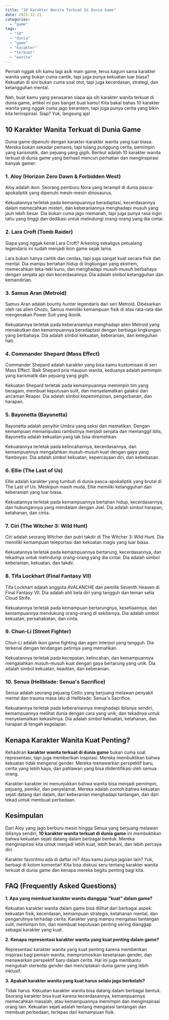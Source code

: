 ```yaml
---
title: "10 Karakter Wanita Terkuat Di Dunia Game"
date: 2025-12-21
categories: 
  - "game"
tags: 
  - "10"
  - "dunia"
  - "game"
  - "karakter"
  - "terkuat"
  - "wanita"
---
```


Pernah nggak sih kamu lagi asik main game, terus kagum sama karakter wanita yang bukan cuma cantik, tapi juga punya kekuatan luar biasa? Kekuatan di sini bukan cuma soal otot, tapi juga kecerdasan, strategi, dan ketangguhan mental.

Nah, buat kamu yang penasaran siapa aja sih karakter wanita terkuat di dunia game, artikel ini pas banget buat kamu! Kita bakal bahas 10 karakter wanita yang nggak cuma jago berantem, tapi juga punya cerita yang bikin kita terinspirasi. Siap? Yuk, langsung aja!

## 10 Karakter Wanita Terkuat di Dunia Game

Dunia game dipenuhi dengan karakter-karakter wanita yang luar biasa. Mereka bukan sekadar pemanis, tapi tulang punggung cerita, pemimpin yang karismatik, dan pejuang yang gigih. Berikut adalah 10 karakter wanita terkuat di dunia game yang berhasil mencuri perhatian dan menginspirasi banyak gamer:

### 1\. Aloy (Horizon Zero Dawn & Forbidden West)

Aloy adalah ikon. Seorang pemburu Nora yang terampil di dunia pasca-apokaliptik yang dipenuhi mesin-mesin dinosaurus.

Kekuatannya terletak pada kemampuannya beradaptasi, kecerdasannya dalam memecahkan misteri, dan keberaniannya menghadapi musuh yang jauh lebih besar. Dia bukan cuma jago memanah, tapi juga punya rasa ingin tahu yang tinggi dan dedikasi untuk melindungi orang-orang yang dia cintai.

### 2\. Lara Croft (Tomb Raider)

Siapa yang nggak kenal Lara Croft? Arkeolog sekaligus petualang legendaris ini sudah menjadi ikon game sejak lama.

Lara bukan hanya cantik dan cerdas, tapi juga sangat kuat secara fisik dan mental. Dia mampu bertahan hidup di lingkungan yang ekstrem, memecahkan teka-teki kuno, dan menghadapi musuh-musuh berbahaya dengan senjata api dan kecerdasannya. Dia adalah simbol ketangguhan dan kemandirian.

### 3\. Samus Aran (Metroid)

Samus Aran adalah bounty hunter legendaris dari seri Metroid. Dibesarkan oleh ras alien Chozo, Samus memiliki kemampuan fisik di atas rata-rata dan mengenakan Power Suit yang ikonik.

Kekuatannya terletak pada keberaniannya menghadapi alien Metroid yang menakutkan dan kemampuannya beradaptasi dengan berbagai lingkungan yang berbahaya. Dia adalah simbol kekuatan, keberanian, dan keteguhan hati.

### 4\. Commander Shepard (Mass Effect)

Commander Shepard adalah karakter yang bisa kamu kustomisasi di seri Mass Effect. Baik Shepard pria maupun wanita, keduanya adalah pemimpin yang karismatik dan pejuang yang gigih.

Kekuatan Shepard terletak pada kemampuannya memimpin tim yang beragam, membuat keputusan sulit, dan menyelamatkan galaksi dari ancaman Reaper. Dia adalah simbol kepemimpinan, pengorbanan, dan harapan.

### 5\. Bayonetta (Bayonetta)

Bayonetta adalah penyihir Umbra yang seksi dan mematikan. Dengan kemampuan memanipulasi rambutnya menjadi senjata dan memanggil iblis, Bayonetta adalah kekuatan yang tak bisa diremehkan.

Kekuatannya terletak pada kelincahannya, kecerdasannya, dan kemampuannya mengalahkan musuh-musuh kuat dengan gaya yang flamboyan. Dia adalah simbol kekuatan, kepercayaan diri, dan kebebasan.

### 6\. Ellie (The Last of Us)

Ellie adalah karakter yang tumbuh di dunia pasca-apokaliptik yang brutal di The Last of Us. Meskipun masih muda, Ellie memiliki ketangguhan dan keberanian yang luar biasa.

Kekuatannya terletak pada kemampuannya bertahan hidup, kecerdasannya, dan hubungannya yang mendalam dengan Joel. Dia adalah simbol harapan, ketahanan, dan cinta.

### 7\. Ciri (The Witcher 3: Wild Hunt)

Ciri adalah seorang Witcher dan putri takdir di The Witcher 3: Wild Hunt. Dia memiliki kemampuan teleportasi dan kekuatan magis yang luar biasa.

Kekuatannya terletak pada kemampuannya bertarung, kecerdasannya, dan tekadnya untuk melindungi orang-orang yang dia cintai. Dia adalah simbol keberanian, kekuatan, dan takdir.

### 8\. Tifa Lockhart (Final Fantasy VII)

Tifa Lockhart adalah anggota AVALANCHE dan pemilik Seventh Heaven di Final Fantasy VII. Dia adalah ahli bela diri yang tangguh dan teman setia Cloud Strife.

Kekuatannya terletak pada kemampuan bertarungnya, kesetiaannya, dan kemampuannya mendukung orang-orang di sekitarnya. Dia adalah simbol kekuatan, persahabatan, dan cinta.

### 9\. Chun-Li (Street Fighter)

Chun-Li adalah ikon game fighting dan agen Interpol yang tangguh. Dia terkenal dengan tendangan petirnya yang mematikan.

Kekuatannya terletak pada kecepatan, kelincahan, dan kemampuannya mengalahkan musuh-musuh kuat dengan gaya bertarung yang unik. Dia adalah simbol kekuatan, keadilan, dan keberanian.

### 10\. Senua (Hellblade: Senua's Sacrifice)

Senua adalah seorang pejuang Celtic yang berjuang melawan penyakit mental dan trauma masa lalu di Hellblade: Senua's Sacrifice.

Kekuatannya terletak pada keberaniannya menghadapi iblisnya sendiri, kemampuannya melihat dunia dengan cara yang unik, dan tekadnya untuk menyelamatkan kekasihnya. Dia adalah simbol kekuatan, ketahanan, dan harapan di tengah kegelapan.

## Kenapa Karakter Wanita Kuat Penting?

Kehadiran **karakter wanita terkuat di dunia game** bukan cuma soal representasi, tapi juga memberikan inspirasi. Mereka membuktikan bahwa kekuatan tidak mengenal gender. Mereka menawarkan perspektif baru, cerita yang lebih kaya, dan pahlawan yang bisa diidentifikasi oleh semua orang.

Karakter-karakter ini menunjukkan bahwa wanita bisa menjadi pemimpin, pejuang, pemikir, dan penyelamat. Mereka adalah contoh bahwa kekuatan sejati datang dari dalam, dari keberanian menghadapi tantangan, dan dari tekad untuk membuat perbedaan.

## Kesimpulan

Dari Aloy yang jago berburu mesin hingga Senua yang berjuang melawan iblisnya sendiri, **10 karakter wanita terkuat di dunia game** ini membuktikan bahwa kekuatan sejati datang dalam berbagai bentuk. Mereka menginspirasi kita untuk menjadi lebih kuat, lebih berani, dan lebih percaya diri.

Karakter favoritmu ada di daftar ini? Atau kamu punya jagoan lain? Yuk, berbagi di kolom komentar! Kita bisa diskusi seru tentang karakter wanita terkuat di dunia game dan kenapa mereka begitu penting bagi kita.

## FAQ (Frequently Asked Questions)

**1\. Apa yang membuat karakter wanita dianggap "kuat" dalam game?**

Kekuatan karakter wanita dalam game bisa dilihat dari berbagai aspek: kekuatan fisik, kecerdasan, kemampuan strategis, ketahanan mental, dan pengaruhnya terhadap cerita. Karakter yang mampu mengatasi tantangan sulit, memimpin tim, dan membuat keputusan penting sering dianggap sebagai karakter yang kuat.

**2\. Kenapa representasi karakter wanita yang kuat penting dalam game?**

Representasi karakter wanita yang kuat penting karena memberikan inspirasi bagi pemain wanita, mempromosikan kesetaraan gender, dan menawarkan perspektif baru dalam cerita. Hal ini juga membantu mengubah stereotip gender dan menciptakan dunia game yang lebih inklusif.

**3\. Apakah karakter wanita yang kuat harus selalu jago berkelahi?**

Tidak harus. Kekuatan karakter wanita bisa datang dalam berbagai bentuk. Seorang karakter bisa kuat karena kecerdasannya, kemampuannya memecahkan masalah, atau kemampuannya memimpin dan menginspirasi orang lain. Kekuatan sejati adalah tentang mengatasi tantangan dan membuat perbedaan, terlepas dari kemampuan fisik.
